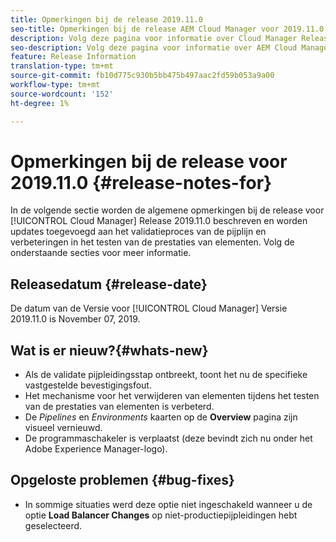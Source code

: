 ```yaml
---
title: Opmerkingen bij de release 2019.11.0
seo-title: Opmerkingen bij de release AEM Cloud Manager voor 2019.11.0
description: Volg deze pagina voor informatie over Cloud Manager Release 2019.11.0.
seo-description: Volg deze pagina voor informatie over AEM Cloud Manager Release 2019.11.0.
feature: Release Information
translation-type: tm+mt
source-git-commit: fb10d775c930b5bb475b497aac2fd59b053a9a00
workflow-type: tm+mt
source-wordcount: '152'
ht-degree: 1%

---
```


# Opmerkingen bij de release voor 2019.11.0 {#release-notes-for}

In de volgende sectie worden de algemene opmerkingen bij de release voor [!UICONTROL Cloud Manager] Release 2019.11.0 beschreven en worden updates toegevoegd aan het validatieproces van de pijplijn en verbeteringen in het testen van de prestaties van elementen.
Volg de onderstaande secties voor meer informatie.

## Releasedatum {#release-date}

De datum van de Versie voor [!UICONTROL Cloud Manager] Versie 2019.11.0 is November 07, 2019.

## Wat is er nieuw?{#whats-new}

* Als de validate pijpleidingsstap ontbreekt, toont het nu de specifieke vastgestelde bevestigingsfout.
* Het mechanisme voor het verwijderen van elementen tijdens het testen van de prestaties van elementen is verbeterd.
* De *Pipelines* en *Environments* kaarten op de **Overview** pagina zijn visueel vernieuwd.
* De programmaschakeler is verplaatst (deze bevindt zich nu onder het Adobe Experience Manager-logo).

## Opgeloste problemen {#bug-fixes}

* In sommige situaties werd deze optie niet ingeschakeld wanneer u de optie **Load Balancer Changes** op niet-productiepijpleidingen hebt geselecteerd.
